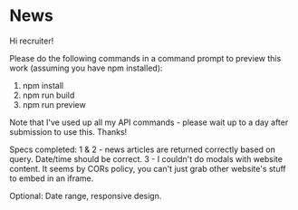 # News

Hi recruiter!

Please do the following commands in a command prompt to preview this work (assuming you have npm installed):
1. npm install
2. npm run build
3. npm run preview

Note that I've used up all my API commands - please wait up to a day after submission to use this. Thanks!

Specs completed:
1 & 2 - news articles are returned correctly based on query. Date/time should be correct.
3 - I couldn't do modals with website content. It seems by CORs policy, you can't just grab other website's stuff to embed in an iframe.

Optional:
Date range, responsive design.
